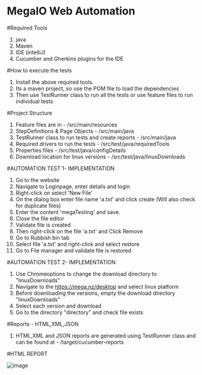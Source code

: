 # MegaIO Web Automation

#Required Tools
  1. java 
  2. Maven
  3. IDE (intelliJ)
  4. Cucumber and Gherkins plugins for the IDE 

#How to execute the tests
1. Install the above required tools.
2. Its a maven project, so use the POM file to load the dependencies
3. Then use TestRunner class to run all the tests or use feature files to run individual tests

#Project Structure
  1. Feature files are in - /src/main/resources
  2. StepDefinitions & Page Objects - /src/main/java
  3. TestRunner class to run tests and create reports - /src/main/java
  4. Required drivers to run the tests - /src/test/java/requiredTools
  5. Properties files - /src/test/java/configDetails
  6. Download location for linux versions - /src/test/java/linuxDownloads


#AUTOMATION TEST 1- IMPLEMENTATION
  1. Go to the website
  2. Navigate to Loginpage, enter details and login
  3. Right-click on select 'New File'
  4. On the dialog box enter file name 'a.txt' and click create (Will also check for duplicate files)
  6. Enter the content 'megaTesting' and save. 
  7. Close the file editor
  8. Validate file is created
  9. Then right-click on the file 'a.txt' and Click Remove
  10. Go to Rubbish bin tab
  11. Select file 'a.txt' and right-click and select restore
  12. Go to File manager and validate file is restored 

#AUTOMATION TEST 2- IMPLEMENTATION
  1. Use Chromeoptions to change the download directory to "linuxDownloads"
  2. Navigate to the https://mega.nz/desktop and select linux platform
  3. Before downloading the versions, empty the download directory "linuxDownloads"
  4. Select each version and download
  5. Go to the directory "directory" and check file exists

#Reports - HTML,XML,JSON
  1. HTML,XML and JSON reports are generated using TestRunner class and can be found at - /target/cucumber-reports

#HTML REPORT

![image](https://user-images.githubusercontent.com/15187298/171117343-42dbee61-8505-4347-b002-d8bfd24bf0a5.png)


